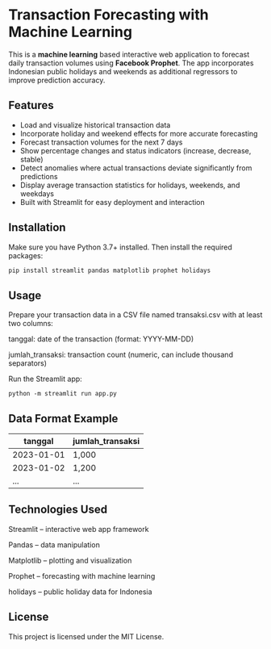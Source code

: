 # Transaction Forecasting with Machine Learning

This is a **machine learning** based interactive web application to forecast daily transaction volumes using **Facebook Prophet**. The app incorporates Indonesian public holidays and weekends as additional regressors to improve prediction accuracy.

## Features

- Load and visualize historical transaction data
- Incorporate holiday and weekend effects for more accurate forecasting
- Forecast transaction volumes for the next 7 days
- Show percentage changes and status indicators (increase, decrease, stable)
- Detect anomalies where actual transactions deviate significantly from predictions
- Display average transaction statistics for holidays, weekends, and weekdays
- Built with Streamlit for easy deployment and interaction

## Installation

Make sure you have Python 3.7+ installed. Then install the required packages:

```bash
pip install streamlit pandas matplotlib prophet holidays
````

## Usage
Prepare your transaction data in a CSV file named transaksi.csv with at least two columns:

tanggal: date of the transaction (format: YYYY-MM-DD)

jumlah_transaksi: transaction count (numeric, can include thousand separators)

Run the Streamlit app:
````
python -m streamlit run app.py
````

## Data Format Example
| tanggal    | jumlah\_transaksi |
| ---------- | ----------------- |
| 2023-01-01 | 1,000             |
| 2023-01-02 | 1,200             |
| ...        | ...               |


## Technologies Used
Streamlit – interactive web app framework

Pandas – data manipulation

Matplotlib – plotting and visualization

Prophet – forecasting with machine learning

holidays – public holiday data for Indonesia

## License
This project is licensed under the MIT License.
